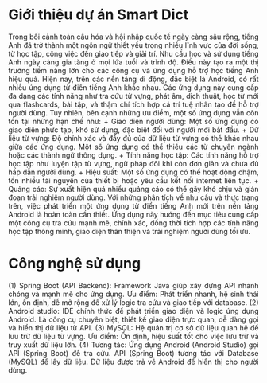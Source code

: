 # Giới thiệu dự án Smart Dict

<div style="text-align: justify;">
Trong bối cảnh toàn cầu hóa và hội nhập quốc tế ngày càng sâu rộng, tiếng Anh đã trở thành một ngôn ngữ thiết yếu trong nhiều lĩnh vực của đời sống, từ học tập, công việc đến giao tiếp và giải trí. Nhu cầu học và sử dụng tiếng Anh ngày càng gia tăng ở mọi lứa tuổi và trình độ. Điều này tạo ra một thị trường tiềm năng lớn cho các công cụ và ứng dụng hỗ trợ học tiếng Anh hiệu quả.
Hiện nay, trên các nền tảng di động, đặc biệt là Android, có rất nhiều ứng dụng từ điển tiếng Anh khác nhau. Các ứng dụng này cung cấp đa dạng các tính năng như tra cứu từ vựng, phát âm, dịch thuật, học từ mới qua flashcards, bài tập, và thậm chí tích hợp cả trí tuệ nhân tạo để hỗ trợ người dùng. Tuy nhiên, bên cạnh những ưu điểm, một số ứng dụng vẫn còn tồn tại những hạn chế như:
+ Giao diện người dùng: Một số ứng dụng có giao diện phức tạp, khó sử dụng, 	đặc biệt đối với người mới bắt đầu.
+ Dữ liệu từ vựng: Độ chính xác và đầy đủ của dữ liệu từ vựng có thể khác nhau 	giữa các ứng dụng. Một số ứng dụng có thể thiếu các từ chuyên ngành hoặc các 	thành ngữ thông dụng.
+ Tính năng học tập: Các tính năng hỗ trợ học tập như luyện tập từ vựng, ngữ 	pháp đôi khi còn đơn giản và chưa đủ hấp dẫn người dùng.
+ Hiệu suất: Một số ứng dụng có thể hoạt động chậm, tốn nhiều tài nguyên của 	thiết bị hoặc yêu cầu kết nối internet liên tục.
+ Quảng cáo: Sự xuất hiện quá nhiều quảng cáo có thể gây khó chịu và gián 	đoạn trải nghiệm người dùng.
Với những phân tích về nhu cầu và thực trạng trên, việc phát triển một ứng dụng từ điển tiếng Anh mới trên nền tảng Android là hoàn toàn cần thiết. Ứng dụng này hướng đến mục tiêu cung cấp một công cụ tra cứu mạnh mẽ, chính xác, đồng thời tích hợp các tính năng học tập thông minh, giao diện thân thiện và trải nghiệm người dùng tối ưu.

# Công nghệ sử dụng
(1) Spring Boot (API Backend):
		Framework Java giúp xây dựng API nhanh chóng và mạnh mẽ cho ứng 		dụng.
		Ưu điểm: Phát triển nhanh, hệ sinh thái lớn, ổn định, dễ mở rộng để xử lý 		logic tra cứu và giao tiếp với database.
	(2) Android studio:
		IDE chính thức để phát triển giao diện và logic ứng dụng Android.
		Là công cụ chuyên biệt, thiết kế giao diện trực quan, dễ dàng gọi và hiển 		thị dữ liệu từ API.
	(3) MySQL:
		Hệ quản trị cơ sở dữ liệu quan hệ để lưu trữ dữ liệu từ vựng.
		Ưu điểm: Ổn định, hiệu suất tốt cho việc lưu trữ và truy xuất dữ liệu lớn.
	(4) Tương tác:
    Ứng dụng Android (Android Studio) gọi API (Spring Boot) để tra cứu.
    API (Spring Boot) tương tác với Database (MySQL) để lấy dữ liệu.
    Dữ liệu được trả về Android để hiển thị cho người dùng.
